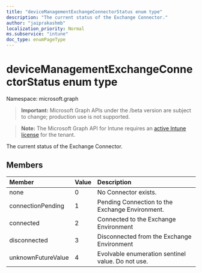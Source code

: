 ```yaml
---
title: "deviceManagementExchangeConnectorStatus enum type"
description: "The current status of the Exchange Connector."
author: "jaiprakashmb"
localization_priority: Normal
ms.subservice: "intune"
doc_type: enumPageType
---
```


# deviceManagementExchangeConnectorStatus enum type

Namespace: microsoft.graph
> **Important:** Microsoft Graph APIs under the /beta version are subject to change; production use is not supported.

> **Note:** The Microsoft Graph API for Intune requires an [active Intune license](https://go.microsoft.com/fwlink/?linkid=839381) for the tenant.


The current status of the Exchange Connector.

## Members
|Member|Value|Description|
|:---|:---|:---|
|none|0|No Connector exists.|
|connectionPending|1|Pending Connection to the Exchange Environment.|
|connected|2|Connected to the Exchange Environment|
|disconnected|3|Disconnected from the Exchange Environment|
|unknownFutureValue|4|Evolvable enumeration sentinel value. Do not use.|
